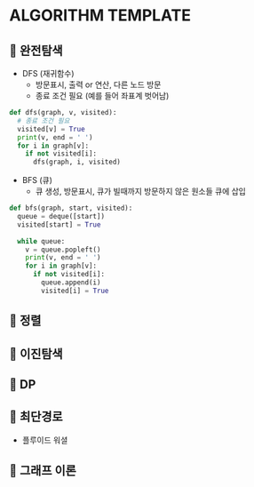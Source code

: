 # ALGORITHM TEMPLATE

## 📌 완전탐색
* DFS (재귀함수)
  * 방문표시, 출력 or 연산, 다른 노드 방문
  * 종료 조건 필요 (예를 들어 좌표계 벗어남)
```python
def dfs(graph, v, visited):
  # 종료 조건 필요
  visited[v] = True
  print(v, end = ' ')
  for i in graph[v]:
    if not visited[i]:
      dfs(graph, i, visited)
```

* BFS (큐)
  * 큐 생성, 방문표시, 큐가 빌때까지 방문하지 않은 원소들 큐에 삽입
```python
def bfs(graph, start, visited):
  queue = deque([start])
  visited[start] = True
  
  while queue:
    v = queue.popleft()
    print(v, end = ' ')
    for i in graph[v]:
      if not visited[i]:
        queue.append(i)
        visited[i] = True
```

## 📌 정렬

## 📌 이진탐색

## 📌 DP

## 📌 최단경로
* 플루이드 워셜

## 📌 그래프 이론
